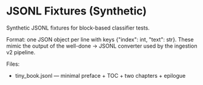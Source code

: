 # JSONL Fixtures (Synthetic)

Synthetic JSONL fixtures for block-based classifier tests.

Format: one JSON object per line with keys {"index": int, "text": str}.
These mimic the output of the well-done → JSONL converter used by the ingestion v2 pipeline.

Files:

- tiny_book.jsonl — minimal preface + TOC + two chapters + epilogue


